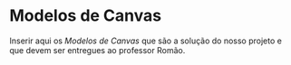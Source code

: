 # Modelos de Canvas

Inserir aqui os *Modelos de Canvas* que são a solução do nosso projeto e que devem ser entregues ao professor Romão. 

